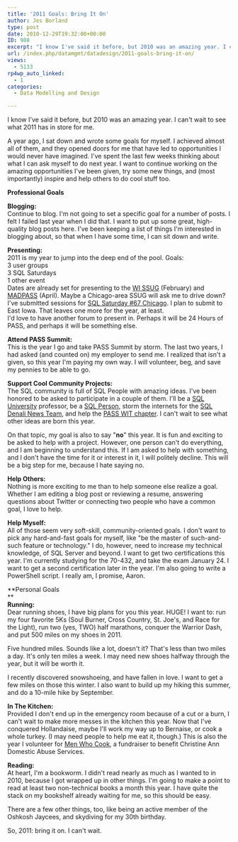 ```yaml
---
title: '2011 Goals: Bring It On'
author: Jes Borland
type: post
date: 2010-12-29T19:32:00+00:00
ID: 988
excerpt: "I know I've said it before, but 2010 was an amazing year. I can't wait to see what 2011 has in store for me.   A year ago, I sat down and wrote some goals for myself. I achieved almost all of them, and they opened doors for me that have led to opportuni&hellip;"
url: /index.php/datamgmt/datadesign/2011-goals-bring-it-on/
views:
  - 5133
rp4wp_auto_linked:
  - 1
categories:
  - Data Modelling and Design

---
```

I know I've said it before, but 2010 was an amazing year. I can't wait to see what 2011 has in store for me. 

A year ago, I sat down and wrote some goals for myself. I achieved almost all of them, and they opened doors for me that have led to opportunities I would never have imagined. I've spent the last few weeks thinking about what I can ask myself to do next year. I want to continue working on the amazing opportunities I've been given, try some new things, and (most importantly) inspire and help others to do cool stuff too. 

**Professional Goals**

**Blogging:**   
Continue to blog. I'm not going to set a specific goal for a number of posts. I felt I failed last year when I did that. I want to put up some great, high-quality blog posts here. I've been keeping a list of things I'm interested in blogging about, so that when I have some time, I can sit down and write. 

**Presenting:**   
2011 is my year to jump into the deep end of the pool. Goals:  
3 user groups   
3 SQL Saturdays   
1 other event   
Dates are already set for presenting to the [WI SSUG][1] (February) and [MADPASS][2] (April). Maybe a Chicago-area SSUG will ask me to drive down?   
I've submitted sessions for [SQL Saturday #67 Chicago][3]. I plan to submit to East Iowa. That leaves one more for the year, at least.   
I'd love to have another forum to present in. Perhaps it will be 24 Hours of PASS, and perhaps it will be something else. 

**Attend PASS Summit:**  
This is the year I go and take PASS Summit by storm. The last two years, I had asked (and counted on) my employer to send me. I realized that isn't a given, so this year I'm paying my own way. I will volunteer, beg, and save my pennies to be able to go. 

**Support Cool Community Projects:**  
The SQL community is full of SQL People with amazing ideas. I've been honored to be asked to participate in a couple of them. I'll be a [SQL University][4] professor, be a [SQL Person][5], storm the internets for the [SQL Denali News Team][6], and help the [PASS WIT chapter][7]. I can't wait to see what other ideas are born this year. 

On that topic, my goal is also to say "**no**" this year. It is fun and exciting to be asked to help with a project. However, one person can't do everything, and I am beginning to understand this. If I am asked to help with something, and I don't have the time for it or interest in it, I will politely decline. This will be a big step for me, because I hate saying no. 

**Help Others:**  
Nothing is more exciting to me than to help someone else realize a goal. Whether I am editing a blog post or reviewing a resume, answering questions about Twitter or connecting two people who have a common goal, I love to help. 

**Help Myself:**  
All of those seem very soft-skill, community-oriented goals. I don't want to pick any hard-and-fast goals for myself, like "be the master of such-and-such feature or technology." I do, however, need to increase my technical knowledge, of SQL Server and beyond. I want to get two certifications this year. I'm currently studying for the 70-432, and take the exam January 24. I want to get a second certification later in the year. I'm also going to write a PowerShell script. I really am, I promise, Aaron. 

**Personal Goals  
**   
**Running:**  
Dear running shoes, I have big plans for you this year. HUGE! I want to: run my four favorite 5Ks (Soul Burner, Cross Country, St. Joe's, and Race for the Light), run two (yes, TWO) half marathons, conquer the Warrior Dash, and put 500 miles on my shoes in 2011. 

Five hundred miles. Sounds like a lot, doesn't it? That's less than two miles a day. It's only ten miles a week. I may need new shoes halfway through the year, but it will be worth it. 

I recently discovered snowshoeing, and have fallen in love. I want to get a few miles on those this winter. I also want to build up my hiking this summer, and do a 10-mile hike by September. 

**In The Kitchen:**   
Provided I don't end up in the emergency room because of a cut or a burn, I can't wait to make more messes in the kitchen this year. Now that I've conquered Hollandaise, maybe I'll work my way up to Bernaise, or cook a whole turkey. (I may need people to help me eat it, though.) This is also the year I volunteer for [Men Who Cook][8], a fundraiser to benefit Christine Ann Domestic Abuse Services. 

**Reading:**  
At heart, I'm a bookworm. I didn't read nearly as much as I wanted to in 2010, because I got wrapped up in other things. I'm going to make a point to read at least two non-technical books a month this year. I have quite the stack on my bookshelf already waiting for me, so this should be easy.

There are a few other things, too, like being an active member of the Oshkosh Jaycees, and skydiving for my 30th birthday.

So, 2011: bring it on. I can't wait.

 [1]: http://wisconsin.sqlpass.org
 [2]: http://madpass.sqlpass.org
 [3]: http://sqlsaturday.com
 [4]: http://sqlchicken.com/sql-university/
 [5]: http://sqlpeople.net/blogs.aspx
 [6]: http://denali.sqlpass.org/
 [7]: http://wit.sqlpass.org/
 [8]: http://www.christineann.net/events/men-who-cook/